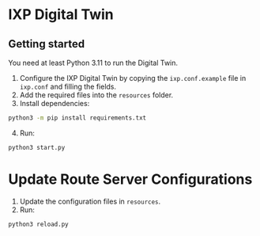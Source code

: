 # IXP Digital Twin

## Getting started

You need at least Python 3.11 to run the Digital Twin.

1. Configure the IXP Digital Twin by copying the `ixp.conf.example` file in `ixp.conf` and filling the fields.
2. Add the required files into the `resources` folder.
3. Install dependencies:
```bash
python3 -m pip install requirements.txt
```
4. Run:
```bash
python3 start.py
```

# Update Route Server Configurations
1. Update the configuration files in `resources`.
2. Run: 
```bash
python3 reload.py
```